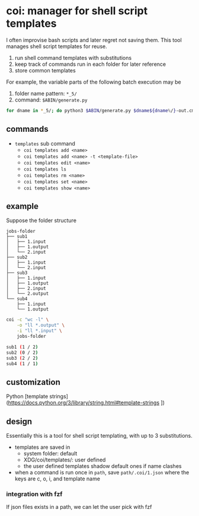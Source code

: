 # coi: manager for shell script templates

I often improvise bash scripts and later regret not saving them.
This tool manages shell script templates for reuse.

1. run shell command templates with substitutions
2. keep track of commands run in each folder for later reference
1. store common templates

For example, the variable parts of the following batch execution may be

1. folder name pattern: `*_5/`
2. command: `$ABIN/generate.py`

```bash
for dname in *_5/; do python3 $ABIN/generate.py $dname${dname%/}-out.cms; done
```

## commands

- `templates` sub command
    - `coi templates add <name>`
    - `coi templates add <name> -t <template-file>`
    - `coi templates edit <name>`
    - `coi templates ls`
    - `coi templates rm <name>`
    - `coi templates set <name>`
    - `coi templates show <name>`

## example

Suppose the folder structure
```
jobs-folder
├── sub1
│   ├── 1.input
│   ├── 1.output
│   └── 2.input
├── sub2
│   ├── 1.input
│   └── 2.input
├── sub3
│   ├── 1.input
│   ├── 1.output
│   ├── 2.input
│   └── 2.output
└── sub4
    ├── 1.input
    └── 1.output
```

```bash
coi -c "wc -l" \
    -o "ll *.output" \
    -i "ll *.input" \
    jobs-folder
```

```bash
sub1 (1 / 2)
sub2 (0 / 2)
sub3 (2 / 2)
sub4 (1 / 1)
```

## customization

Python [template strings](https://docs.python.org/3/library/string.html#template-strings ])

## design

Essentially this is a tool for shell script templating, with up to 3 substitutions.

- templates are saved in
  - system folder: default
  - XDG/coi/templates/: user defined
  - the user defined templates shadow default ones if name clashes
- when a command is run once in `path`, save `path/.coi/1.json` where the keys
  are c, o, i, and template name

### integration with fzf

If json files exists in a path, we can let the user pick with fzf
